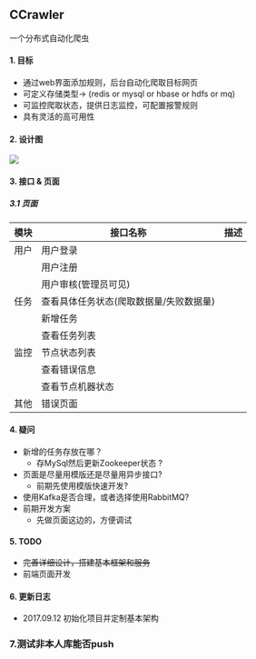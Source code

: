 ## CCrawler

一个分布式自动化爬虫



#### 1. 目标

- 通过web界面添加规则，后台自动化爬取目标网页
- 可定义存储类型-> (redis or mysql or hbase or hdfs or mq)
- 可监控爬取状态，提供日志监控，可配置报警规则
- 具有灵活的高可用性



#### 2. 设计图

![](./docs/desc.jpg)

#### 3. 接口 & 页面

##### 3.1 页面

| 模块   | 接口名称                  | 描述   |
| ---- | --------------------- | ---- |
| 用户   | 用户登录                  |      |
|      | 用户注册                  |      |
|      | 用户审核(管理员可见)           |      |
| 任务   | 查看具体任务状态(爬取数据量/失败数据量) |      |
|      | 新增任务                  |      |
|      | 查看任务列表                |      |
| 监控   | 节点状态列表                |      |
|      | 查看错误信息                |      |
|      | 查看节点机器状态              |      |
| 其他   | 错误页面                  |      |



#### 4. 疑问

- 新增的任务存放在哪？
  - 存MySql然后更新Zookeeper状态 ?
- 页面是尽量用模版还是尽量用异步接口?
  - 前期先使用模版快速开发?
- 使用Kafka是否合理，或者选择使用RabbitMQ?
- 前期开发方案
  - 先做页面这边的，方便调试

#### 5. TODO

- ~~完善详细设计，搭建基本框架和服务~~
- 前端页面开发



#### 6. 更新日志

- 2017.09.12 初始化项目并定制基本架构

### 7.测试非本人库能否push